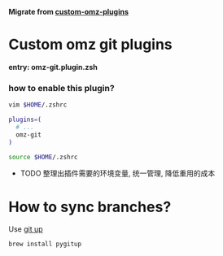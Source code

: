 **Migrate from [custom-omz-plugins](https://github.com/liijunwei/custom-omz-plugins)**

# Custom omz git plugins

**entry: omz-git.plugin.zsh**

### how to enable this plugin?

```zsh
vim $HOME/.zshrc

plugins=(
  # ...
  omz-git
)

source $HOME/.zshrc
```

+ TODO 整理出插件需要的环境变量, 统一管理, 降低重用的成本

# How to sync branches?

Use [git up](https://pypi.org/project/git-up/)

```bash
brew install pygitup
```

